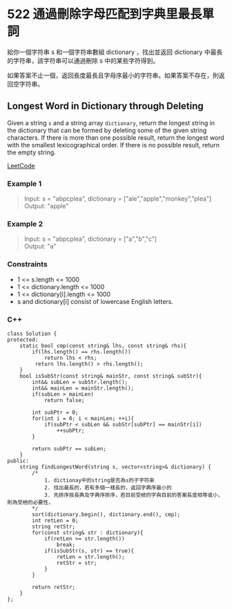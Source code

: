 # 522  通過刪除字母匹配到字典里最長單詞

給你一個字符串 s 和一個字符串數組 dictionary ，找出並返回 dictionary 中最長的字符串，該字符串可以通過刪除 s 中的某些字符得到。

如果答案不止一個，返回長度最長且字母序最小的字符串。如果答案不存在，則返回空字符串。

##  Longest Word in Dictionary through Deleting

Given a string `s` and a string array `dictionary`, return the longest string in the dictionary that can be formed by deleting some of the given string characters. If there is more than one possible result, return the longest word with the smallest lexicographical order. If there is no possible result, return the empty string.


[LeetCode](https://leetcode.cn/problems/longest-uncommon-subsequence-ii/)

### Example 1

>Input: s = "abpcplea", dictionary = ["ale","apple","monkey","plea"]  
Output: "apple"  

### Example 2

>Input: s = "abpcplea", dictionary = ["a","b","c"]  
Output: "a"


### Constraints

* 1 <= s.length <= 1000
* 1 <= dictionary.length <= 1000
* 1 <= dictionary[i].length <= 1000
* s and dictionary[i] consist of lowercase English letters.

### C++ 

```
class Solution {
protected:
    static bool cmp(const string& lhs, const string& rhs){
        if(lhs.length() == rhs.length())
            return lhs < rhs;
         return lhs.length() > rhs.length();
    }
    bool isSubStr(const string& mainStr, const string& subStr){
        int&& subLen = subStr.length();
        int&& mainLen = mainStr.length();
        if(subLen > mainLen)
            return false;
        
        int subPtr = 0;
        for(int i = 0; i < mainLen; ++i){
            if(subPtr < subLen && subStr[subPtr] == mainStr[i])
                ++subPtr;
        }

        return subPtr == subLen;
    }
public:
    string findLongestWord(string s, vector<string>& dictionary) {
        /*
            1. dictionay中的string是否為s的子字符串
            2. 找出最長的，若有多個一樣長的，返回字典序最小的
            3. 先排序按長典及字典序排序，若目前受檢的字與目前的答案長度相等或小，則為受檢的必要性，
        */
        sort(dictionary.begin(), dictionary.end(), cmp);
        int retLen = 0;
        string retStr;
        for(const string& str : dictionary){
            if(retLen >= str.length())
                break;
            if(isSubStr(s, str) == true){
                retLen = str.length();
                retStr = str;
            }
        }

        return retStr;
    }
};
```